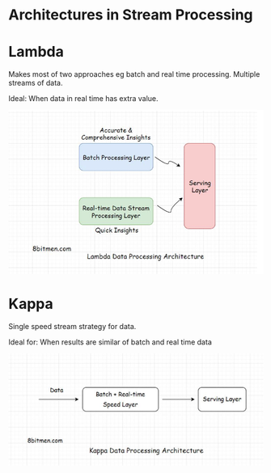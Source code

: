 # Architectures in Stream Processing

# Lambda

Makes most of two approaches eg batch and real time processing. Multiple streams of data. 

Ideal: When data in real time has extra value. 

![Screenshot 2023-10-04 at 2.29.47 PM.png](Architectures%20in%20Stream%20Processing%20351d6746af1743629463f728cdaee038/Screenshot_2023-10-04_at_2.29.47_PM.png)

# Kappa

Single speed stream strategy for data. 

Ideal for: When results are similar of batch and real time data

![Screenshot 2023-10-04 at 2.37.44 PM.png](Architectures%20in%20Stream%20Processing%20351d6746af1743629463f728cdaee038/Screenshot_2023-10-04_at_2.37.44_PM.png)